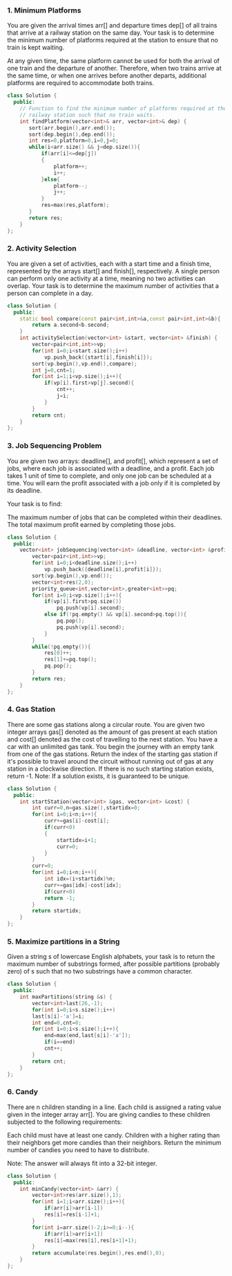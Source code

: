 ### 1. Minimum Platforms
You are given the arrival times arr[] and departure times dep[] of all trains that arrive at a railway station on the same day. Your task is to determine the minimum number of platforms required at the station to ensure that no train is kept waiting.

At any given time, the same platform cannot be used for both the arrival of one train and the departure of another. Therefore, when two trains arrive at the same time, or when one arrives before another departs, additional platforms are required to accommodate both trains.

```cpp
class Solution {
  public:
    // Function to find the minimum number of platforms required at the
    // railway station such that no train waits.
    int findPlatform(vector<int>& arr, vector<int>& dep) {
       sort(arr.begin(),arr.end());
       sort(dep.begin(),dep.end());
       int res=0,platform=0,i=0,j=0;
       while(i<arr.size() && j<dep.size()){
           if(arr[i]<=dep[j])
           {
               platform++;
               i++;
           }else{
               platform--;
               j++;
           }
           res=max(res,platform);
       }
       return res;
    }
};
```

### 2. Activity Selection
You are given a set of activities, each with a start time and a finish time, represented by the arrays start[] and finish[], respectively. A single person can perform only one activity at a time, meaning no two activities can overlap. Your task is to determine the maximum number of activities that a person can complete in a day.

```cpp
class Solution {
  public:
    static bool compare(const pair<int,int>&a,const pair<int,int>&b){
        return a.second<b.second;
    }
    int activitySelection(vector<int> &start, vector<int> &finish) {
        vector<pair<int,int>>vp;
        for(int i=0;i<start.size();i++)
            vp.push_back({start[i],finish[i]});
        sort(vp.begin(),vp.end(),compare);
        int j=0,cnt=1;
        for(int i=1;i<vp.size();i++){
            if(vp[i].first>vp[j].second){
                cnt++;
                j=i;
            }
        }
        return cnt;
    }
};
```

### 3. Job Sequencing Problem
You are given two arrays: deadline[], and profit[], which represent a set of jobs, where each job is associated with a deadline, and a profit. Each job takes 1 unit of time to complete, and only one job can be scheduled at a time. You will earn the profit associated with a job only if it is completed by its deadline.

Your task is to find:

The maximum number of jobs that can be completed within their deadlines.
The total maximum profit earned by completing those jobs.

```cpp
class Solution {
  public:
    vector<int> jobSequencing(vector<int> &deadline, vector<int> &profit) {
        vector<pair<int,int>>vp;
        for(int i=0;i<deadline.size();i++)
            vp.push_back({deadline[i],profit[i]});
        sort(vp.begin(),vp.end());
        vector<int>res(2,0);
        priority_queue<int,vector<int>,greater<int>>pq;
        for(int i=0;i<vp.size();i++){
            if(vp[i].first>pq.size())
                pq.push(vp[i].second);
            else if(!pq.empty() && vp[i].second>pq.top()){
                pq.pop();
                pq.push(vp[i].second);
            }
        }
        while(!pq.empty()){
            res[0]++;
            res[1]+=pq.top();
            pq.pop();
        }
        return res;
    }
};
```

### 4. Gas Station
There are some gas stations along a circular route. You are given two integer arrays gas[] denoted as the amount of gas present at each station and cost[] denoted as the cost of travelling to the next station. You have a car with an unlimited gas tank. You begin the journey with an empty tank from one of the gas stations. Return the index of the starting gas station if it's possible to travel around the circuit without running out of gas at any station in a clockwise direction. If there is no such starting station exists, return -1.
Note: If a solution exists, it is guaranteed to be unique.

```cpp
class Solution {
  public:
    int startStation(vector<int> &gas, vector<int> &cost) {
        int curr=0,n=gas.size(),startidx=0;
        for(int i=0;i<n;i++){
            curr+=gas[i]-cost[i];
            if(curr<0)
            {
                startidx=i+1;
                curr=0;
            }
        }
        curr=0;
        for(int i=0;i<n;i++){
            int idx=(i+startidx)%n;
            curr+=gas[idx]-cost[idx];
            if(curr<0)
            return -1;
        }
        return startidx;
    }
};
```

### 5. Maximize partitions in a String
Given a string s of lowercase English alphabets, your task is to return the maximum number of substrings formed, after possible partitions (probably zero) of s such that no two substrings have a common character.

```cpp
class Solution {
  public:
    int maxPartitions(string &s) {
        vector<int>last(26,-1);
        for(int i=0;i<s.size();i++)
        last[s[i]-'a']=i;
        int end=0,cnt=0;
        for(int i=0;i<s.size();i++){
            end=max(end,last[s[i]-'a']);
            if(i==end)
            cnt++;
        }
        return cnt;
    }
};
```

### 6. Candy
There are n children standing in a line. Each child is assigned a rating value given in the integer array arr[]. You are giving candies to these children subjected to the following requirements:

Each child must have at least one candy.
Children with a higher rating than their neighbors get more candies than their neighbors.
Return the minimum number of candies you need to have to distribute.

Note: The answer will always fit into a 32-bit integer.

```cpp
class Solution {
  public:
    int minCandy(vector<int> &arr) {
        vector<int>res(arr.size(),1);
        for(int i=1;i<arr.size();i++){
            if(arr[i]>arr[i-1])
            res[i]=res[i-1]+1;
        }
        for(int i=arr.size()-2;i>=0;i--){
            if(arr[i]>arr[i+1])
            res[i]=max(res[i],res[i+1]+1);
        }
        return accumulate(res.begin(),res.end(),0);
    }
};
```
